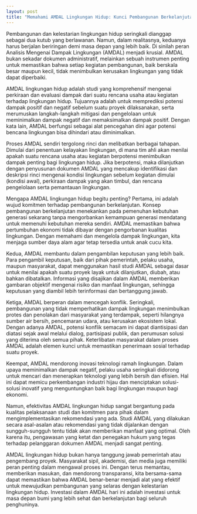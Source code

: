 ```yaml
---
layout: post
title: "Memahami AMDAL Lingkungan Hidup: Kunci Pembangunan Berkelanjutan"
---
```


Pembangunan dan kelestarian lingkungan hidup seringkali dianggap sebagai dua kutub yang berlawanan. Namun, dalam realitasnya, keduanya harus berjalan beriringan demi masa depan yang lebih baik. Di sinilah peran Analisis Mengenai Dampak Lingkungan (AMDAL) menjadi krusial. AMDAL bukan sekadar dokumen administratif, melainkan sebuah instrumen penting untuk memastikan bahwa setiap kegiatan pembangunan, baik berskala besar maupun kecil, tidak menimbulkan kerusakan lingkungan yang tidak dapat diperbaiki.

AMDAL lingkungan hidup adalah studi yang komprehensif mengenai perkiraan dan evaluasi dampak dari suatu rencana usaha atau kegiatan terhadap lingkungan hidup. Tujuannya adalah untuk memprediksi potensi dampak positif dan negatif sebelum suatu proyek dilaksanakan, serta merumuskan langkah-langkah mitigasi dan pengelolaan untuk meminimalkan dampak negatif dan memaksimalkan dampak positif. Dengan kata lain, AMDAL berfungsi sebagai alat pencegahan dini agar potensi bencana lingkungan bisa dihindari atau diminimalkan.

Proses AMDAL sendiri tergolong rinci dan melibatkan berbagai tahapan. Dimulai dari penentuan kelayakan lingkungan, di mana tim ahli akan menilai apakah suatu rencana usaha atau kegiatan berpotensi menimbulkan dampak penting bagi lingkungan hidup. Jika berpotensi, maka dilanjutkan dengan penyusunan dokumen AMDAL yang mencakup identifikasi dan deskripsi rinci mengenai kondisi lingkungan sebelum kegiatan dimulai (kondisi awal), perkiraan dampak yang akan timbul, dan rencana pengelolaan serta pemantauan lingkungan.

Mengapa AMDAL lingkungan hidup begitu penting? Pertama, ini adalah wujud komitmen terhadap pembangunan berkelanjutan. Konsep pembangunan berkelanjutan menekankan pada pemenuhan kebutuhan generasi sekarang tanpa mengorbankan kemampuan generasi mendatang untuk memenuhi kebutuhan mereka sendiri. AMDAL memastikan bahwa pertumbuhan ekonomi tidak dibayar dengan pengorbanan kualitas lingkungan. Dengan memahami dan mengelola dampak lingkungan, kita menjaga sumber daya alam agar tetap tersedia untuk anak cucu kita.

Kedua, AMDAL membantu dalam pengambilan keputusan yang lebih baik. Para pengambil keputusan, baik dari pihak pemerintah, pelaku usaha, maupun masyarakat, dapat menggunakan hasil studi AMDAL sebagai dasar untuk menilai apakah suatu proyek layak untuk dilanjutkan, diubah, atau bahkan dibatalkan. Informasi yang disajikan dalam AMDAL memberikan gambaran objektif mengenai risiko dan manfaat lingkungan, sehingga keputusan yang diambil lebih terinformasi dan bertanggung jawab.

Ketiga, AMDAL berperan dalam mencegah konflik. Seringkali, pembangunan yang tidak memperhatikan dampak lingkungan menimbulkan protes dan penolakan dari masyarakat yang terdampak, seperti hilangnya sumber air bersih, pencemaran udara, atau kerusakan ekosistem lokal. Dengan adanya AMDAL, potensi konflik semacam ini dapat diantisipasi dan diatasi sejak awal melalui dialog, partisipasi publik, dan perumusan solusi yang diterima oleh semua pihak. Keterlibatan masyarakat dalam proses AMDAL adalah elemen kunci untuk memastikan penerimaan sosial terhadap suatu proyek.

Keempat, AMDAL mendorong inovasi teknologi ramah lingkungan. Dalam upaya meminimalkan dampak negatif, pelaku usaha seringkali didorong untuk mencari dan menerapkan teknologi yang lebih bersih dan efisien. Hal ini dapat memicu perkembangan industri hijau dan menciptakan solusi-solusi inovatif yang menguntungkan baik bagi lingkungan maupun bagi ekonomi.

Namun, efektivitas AMDAL lingkungan hidup sangat bergantung pada kualitas pelaksanaan studi dan komitmen para pihak dalam mengimplementasikan rekomendasi yang ada. Studi AMDAL yang dilakukan secara asal-asalan atau rekomendasi yang tidak dijalankan dengan sungguh-sungguh tentu tidak akan memberikan manfaat yang optimal. Oleh karena itu, pengawasan yang ketat dan penegakan hukum yang tegas terhadap pelanggaran dokumen AMDAL menjadi sangat penting.

AMDAL lingkungan hidup bukan hanya tanggung jawab pemerintah atau pengembang proyek. Masyarakat sipil, akademisi, dan media juga memiliki peran penting dalam mengawal proses ini. Dengan terus memantau, memberikan masukan, dan mendorong transparansi, kita bersama-sama dapat memastikan bahwa AMDAL benar-benar menjadi alat yang efektif untuk mewujudkan pembangunan yang selaras dengan kelestarian lingkungan hidup. Investasi dalam AMDAL hari ini adalah investasi untuk masa depan bumi yang lebih sehat dan berkelanjutan bagi seluruh penghuninya.
